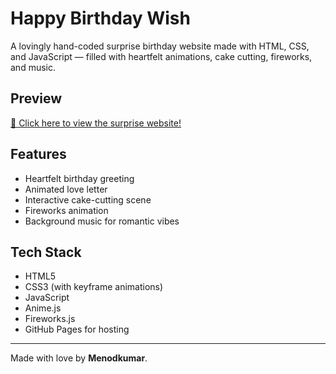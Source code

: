 # Happy Birthday Wish

A lovingly hand-coded surprise birthday website made with HTML, CSS, and JavaScript — filled with heartfelt animations, cake cutting, fireworks, and music.

## Preview

[🎉 Click here to view the surprise website!](https://Menodkumar.github.io/Happy-Birthday-wish/)

## Features

- Heartfelt birthday greeting  
- Animated love letter  
- Interactive cake-cutting scene  
- Fireworks animation  
- Background music for romantic vibes  

## Tech Stack

- HTML5  
- CSS3 (with keyframe animations)  
- JavaScript  
- Anime.js  
- Fireworks.js  
- GitHub Pages for hosting  

---

Made with love by **Menodkumar**.
